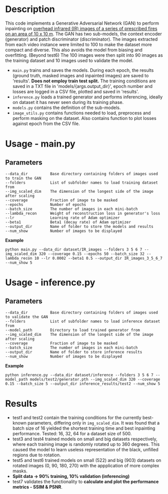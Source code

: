 # Description
This code implements a Generative Adversarial Network (GAN) to perform inpainting on [overhead infrared (IR) images of a series of prescribed fires on an area of 10 x 10 m](https://www.fs.usda.gov/rds/archive/catalog/RDS-2022-0076). The GAN has two sub-models, the context encoder (generator) and patch discriminator (discriminator). The images extracted from each video instance were limited to 100 to make the dataset more compact and diverse. This also avoids the model from biasing and overfitting. (Beyond test6) The 100 images were then split into 90 images as the training dataset and 10 images used to validate the model.

- `main.py` trains and saves the models. During each epoch, the results (ground truth, masked images and inpainted images) are saved to 'results'. **Does not employ train test split.** The training conditions are saved in a TXT file in 'models/{args.output_dir}', epoch number and losses are logged in a CSV file, plotted and saved in 'results'.
- `inference.py` loads a trained generator and performs inferencing, ideally on dataset it has never seen during its training phase.
- `models.py` contains the definition of the sub-models.
- `image_utils.py` contains functions needed to load, preprocess and perform masking on the dataset. Also contains function to plot losses against epoch from the CSV file.

# Usage - main.py
## Parameters
```
--data_dir          Base directory containing folders of images used to train the GAN
--folders           List of subfolder names to load training dataset from
--img_scaled_dim    The dimension of the longest side of the image after scaling
--coverage          Fraction of image to be masked
--epochs            Number of epochs
--batch_size        The number of images in each mini-batch
--lambda_recon      Weight of reconstruction loss in generator's loss
--lr                Learning rate of Adam optimizer
--beta1             Beta1 (decay rate) of Adam optimizer
--output_dir        Name of folder to store the models and results
--num_show          Number of images to be displayed
```

**Example**
```
python main.py --data_dir dataset/IR_images --folders 3 5 6 7 --img_scaled_dim 320 --coverage 0.15 --epochs 50 --batch_size 32 --lambda_recon 10 --lr 0.0002 --beta1 0.5 --output_dir IR_images_3_5_6_7 --num_show 5
```

# Usage - inference.py
## Parameters
```
--data_dir          Base directory containing folders of images used to validate the GAN
--folders           List of subfolder names to load inference dataset from
--model_path        Directory to load trained generator from
--img_scaled_dim    The dimension of the longest side of the image after scaling
--coverage          Fraction of image to be masked
--batch_size        The number of images in each mini-batch
--output_dir        Name of folder to store inference results
--num_show          Number of images to be displayed
```

**Example**
```
python inference.py --data_dir dataset/inference --folders 3 5 6 7 --model_path models/test2/generator.pth --img_scaled_dim 320 --coverage 0.15 --batch_size 5 --output_dir inference_results/test2 --num_show 5
```

# Results
- test1 and test2 contain the training conditions for the currently best-known parameters, differing only in `img_scaled_dim`. It was found that a batch size of 16 yielded the shortest training time and best inpainting performance. Tested: 16, 32, 64 for a dataset size of 500.
- test3 and test4 trained models on small and big datasets respectively, where each training image is randomly rotated up to 360 degrees. This caused the model to learn useless representation of the black, unfilled regions due to rotation.
- test5 and test6 trained models on small (522) and big (903) datasets on rotated images (0, 90, 180, 270) with the appplication of more complex masks.
- **Split data -> 90% training, 10% validation (inferencing)**
- test7 validates the functionality to **calculate and plot the performance metrics - SSIM & PSNR**.